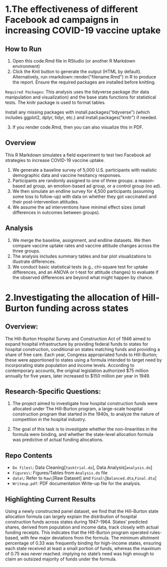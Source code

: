 # 1.The effectiveness of different Facebook ad campaigns in increasing COVID-19 vaccine uptake

## How to Run 
1. Open this code.Rmd file in RStudio (or another R Markdown environment)
2. Click the Knit button to generate the output (HTML by default). Alternatively, run rmarkdown::render("filename.Rmd") in R to produce the report. 
Ensure the required packages are installed before knitting.

``Required Packages``: This analysis uses the tidyverse package (for data manipulation and visualization) and the base stats functions for statistical tests. 
The knitr package is used to format tables. 

Install any missing packages with install.packages("tidyverse") (which includes ggplot2, dplyr, tidyr, etc.) and install.packages("knitr") if needed.

3. If you render code.Rmd, then you can also visualize this in PDF.

## Overview
This R Markdown simulates a field experiment to test two Facebook ad strategies to increase COVID-19 vaccine uptake. 

1. We generate a baseline survey of 5,000 U.S. participants with realistic demographic data and vaccine hesitancy responses.
2. Participants are randomly assigned to one of three groups: a reason-based ad group, an emotion-based ad group, or a control group (no ad).
3. We then simulate an endline survey for 4,500 participants (assuming some loss to follow-up) with data on whether they got vaccinated and their post-intervention attitudes.
4. We assume the ad interventions have minimal effect sizes (small differences in outcomes between groups).

## Analysis
1. We merge the baseline, assignment, and endline datasets. We then compare vaccine uptake rates and vaccine attitude changes across the three groups.
2. The analysis includes summary tables and bar plot visualizations to illustrate differences.
3. We conduct basic statistical tests (e.g., chi-square test for uptake differences, and an ANOVA or t-test for attitude changes) to evaluate if the observed differences are beyond what might happen by chance.


# 2.Investigating the allocation of Hill-Burton funding across states

## Overview:
The Hill-Burton Hospital Survey and Construction Act of 1946 aimed to expand hospital
infrastructure by providing federal funds to states for hospital construction, conditional on
states matching funds and providing a share of free care. Each year, Congress appropriated
funds to Hill-Burton; these were apportioned to states using a formula intended to target need
by incorporating state population and income levels. According to contemporary accounts,
the original legislation authorized $75 million annually for five years, later increased to
$150 million per year in 1949.

## Research-Specific Questions: 

1. The project aimed to investigate how hospital construction funds were allocated under
The Hill-Burton program, a large-scale hospital construction program that started in the 1940s,
to analyze the nature of competition in the hospital industry.

2.  The goal of this task is to investigate whether the non-linearities in the formula
were binding, and whether the state-level allocation formula was predictive of actual funding
allocations.

## Repo Contents
- `Do files\`: Data Cleaning[`tasktrial.do`], Data Analysis[`analysis.do`]
- `Figures\`: Figures/Tables from `Analysis.do` file
- `data\`: Refer to `Raw\`[Raw Dataset] and `Final\`[`Balanced.dta`,`Final.dta`]
- `Writeup.pdf`: PDF documentation Write-up file for the analysis.

## Highlighting Current Results
Using a newly constructed panel dataset, we find that the Hill-Burton state allocation formula can largely explain the distribution of hospital construction funds across states during 1947–1964.
States’ predicted shares, derived from population and income data, track closely with actual funding receipts. This indicates that the Hill-Burton program operated rules-based, with few major deviations from the formula. 
The minimum allotment percentage of 0.33 was frequently binding for high-income states, ensuring each state received at least a small portion of funds, whereas the maximum of 0.75 was never reached. 
implying no state’s need was high enough to claim an outsized majority of funds under the formula.

